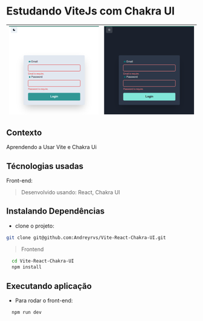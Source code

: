 # Estudando ViteJs com Chakra UI

| ![l](./images/light.png) | ![D](./images/dark.png) |
| --- | --- |

## Contexto

Aprendendo a Usar Vite e Chakra Ui

## Técnologias usadas

Front-end:
> Desenvolvido usando: React, Chakra UI

<!-- Back-end:
> Desenvolvido usando: NodeJS, ExpressJS, MongoDB, MYSQL, ES6 -->

## Instalando Dependências

* clone o projeto:

 ```bash
 git clone git@github.com:Andreyrvs/Vite-React-Chakra-UI.git
 ```

<!-- > Backend

  ```bash
    cd api/ 
    npm install
  ``` -->

> Frontend

  ```bash
    cd Vite-React-Chakra-UI
    npm install
  ```

## Executando aplicação

<!-- * Para rodar o back-end:

  ```bash
  cd api/ && npm start
  ``` -->

* Para rodar o front-end:

```bash
  npm run dev
```

<!-- ## Executando Testes

* Para rodar todos os testes:

  ```bash
    npm test
  ``` -->
